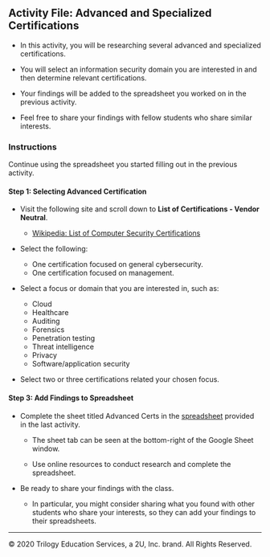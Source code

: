 ## Activity File: Advanced and Specialized Certifications 

- In this activity, you will be researching several advanced and specialized certifications.

- You will select an information security domain you are interested in and then determine relevant certifications.

- Your findings will be added to the spreadsheet you worked on in the previous activity. 

- Feel free to share your findings with fellow students who share similar interests.  

### Instructions

Continue using the spreadsheet you started filling out in the previous activity. 

#### Step 1: Selecting Advanced Certification

- Visit the following site and scroll down to **List of Certifications - Vendor Neutral**. 
  - [Wikipedia: List of Computer Security Certifications](https://en.wikipedia.org/wiki/List_of_computer_security_certifications)

- Select the following:
  - One certification focused on general cybersecurity.
  - One certification focused on management.

- Select a focus or domain that you are interested in, such as:
    - Cloud
    - Healthcare
    - Auditing
    - Forensics
    - Penetration testing
    - Threat intelligence
    - Privacy
    - Software/application security

- Select two or three certifications related your chosen focus. 

#### Step 3: Add Findings to Spreadsheet

- Complete the sheet titled Advanced Certs in the [spreadsheet](https://docs.google.com/spreadsheets/d/1fFBqz6ThWEekheg0y7Ae_80565T0KSNA5PA2O6yn3NU/edit?usp=sharing) provided in the last activity.

  - The sheet tab can be seen at the bottom-right of the Google Sheet window. 

  - Use online resources to conduct research and complete the spreadsheet.

- Be ready to share your findings with the class.

  - In particular, you might consider sharing what you found with other students who share your interests, so they can add your findings to their spreadsheets.

---

© 2020 Trilogy Education Services, a 2U, Inc. brand. All Rights Reserved.


